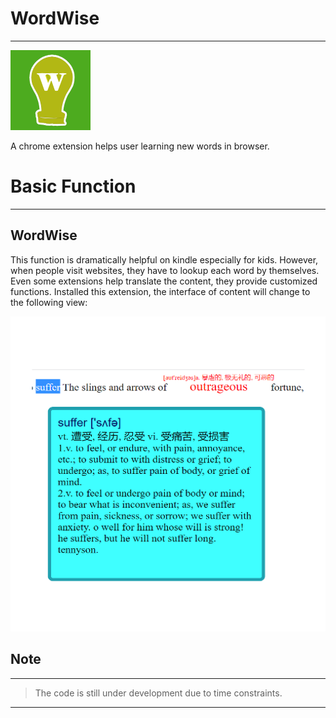 
# WordWise
---
<img src='img/128.png'>

A chrome extension helps user learning new words in browser.

# Basic Function
---
## WordWise
This function is dramatically helpful on kindle especially for kids. However, when people visit websites, they have to lookup each word by themselves. Even some extensions help translate the content, they provide customized functions.
Installed this extension, the interface of content will change to the following view:

<img src='img/example.png'>

## Note


---
>The code is still under development due to time constraints.
---